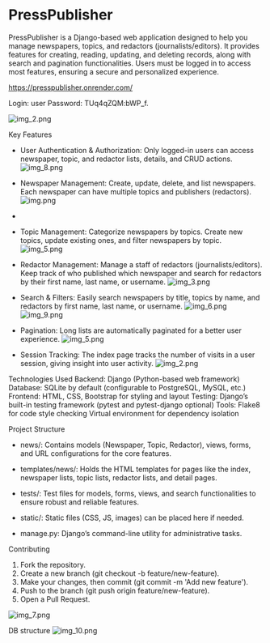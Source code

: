 # PressPublisher

PressPublisher is a Django-based web application designed to help you manage newspapers, topics, 
and redactors (journalists/editors). 
It provides features for creating, reading, updating, and deleting records, 
along with search and pagination functionalities. 
Users must be logged in to access most features, ensuring a secure and personalized experience.

https://presspublisher.onrender.com/

Login: user
Password: TUq4qZQM:bWP_f.

![img_2.png](static/image/img_2.png)

Key Features 
- User Authentication & Authorization:
  Only logged-in users can access newspaper, topic, and redactor lists, details, and CRUD actions.
![img_8.png](static/image/img_8.png)

- Newspaper Management:
  Create, update, delete, and list newspapers. Each newspaper can have multiple topics and publishers (redactors).
![img.png](static/image/img.png)
- 
- Topic Management:
  Categorize newspapers by topics. Create new topics, update existing ones, and filter newspapers by topic.
![img_5.png](static/image/img_5.png)

- Redactor Management:
  Manage a staff of redactors (journalists/editors). 
  Keep track of who published which newspaper and search for redactors by their first name, last name, or username.
![img_3.png](static/image/img_3.png)

- Search & Filters:
  Easily search newspapers by title, topics by name, and redactors by first name, last name, or username.
![img_6.png](static/image/img_6.png)
![img_9.png](static/image/img_9.png)

- Pagination:
  Long lists are automatically paginated for a better user experience.
![img_5.png](static/image/img_5.png)

- Session Tracking:
  The index page tracks the number of visits in a user session, giving insight into user activity.
![img_2.png](static/image/img_2.png)

Technologies Used
Backend: Django (Python-based web framework)
Database: SQLite by default (configurable to PostgreSQL, MySQL, etc.)
Frontend: HTML, CSS, Bootstrap for styling and layout
Testing: Django’s built-in testing framework (pytest and pytest-django optional)
Tools:
Flake8 for code style checking
Virtual environment for dependency isolation


Project Structure
- news/:
  Contains models (Newspaper, Topic, Redactor), views, forms, and URL configurations for the core features.

- templates/news/:
  Holds the HTML templates for pages like the index, newspaper lists, topic lists, redactor lists, and detail pages.

- tests/:
  Test files for models, forms, views, and search functionalities to ensure robust and reliable features.

- static/:
  Static files (CSS, JS, images) can be placed here if needed.

- manage.py:
  Django’s command-line utility for administrative tasks.

Contributing
1. Fork the repository.
2. Create a new branch (git checkout -b feature/new-feature).
3. Make your changes, then commit (git commit -m 'Add new feature').
4. Push to the branch (git push origin feature/new-feature).
5. Open a Pull Request.

![img_7.png](static/image/img_7.png)

DB structure
![img_10.png](static/image/img_10.png)
